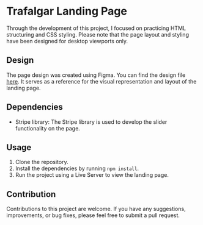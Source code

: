 # Trafalgar Landing Page

Through the development of this project, I focused on practicing HTML structuring and CSS styling.
Please note that the page layout and styling have been designed for desktop viewports only.

## Design

The page design was created using Figma.
You can find the design file [here](https://www.figma.com/file/EWmzcVkd7qbP5Nf7iMvuqP/Trafalgar-Landing-Page?type=design&node-id=0-1&mode=design&t=GzAdWF3ym7AsWoP9-0). 
It serves as a reference for the visual representation and layout of the landing page.

## Dependencies

- Stripe library: The Stripe library is used to develop the slider functionality on the page.
  
## Usage

1. Clone the repository.
2. Install the dependencies by running `npm install`.
3. Run the project using a Live Server to view the landing page.

## Contribution

Contributions to this project are welcome. If you have any suggestions, improvements, or bug fixes, please feel free to submit a pull request.

